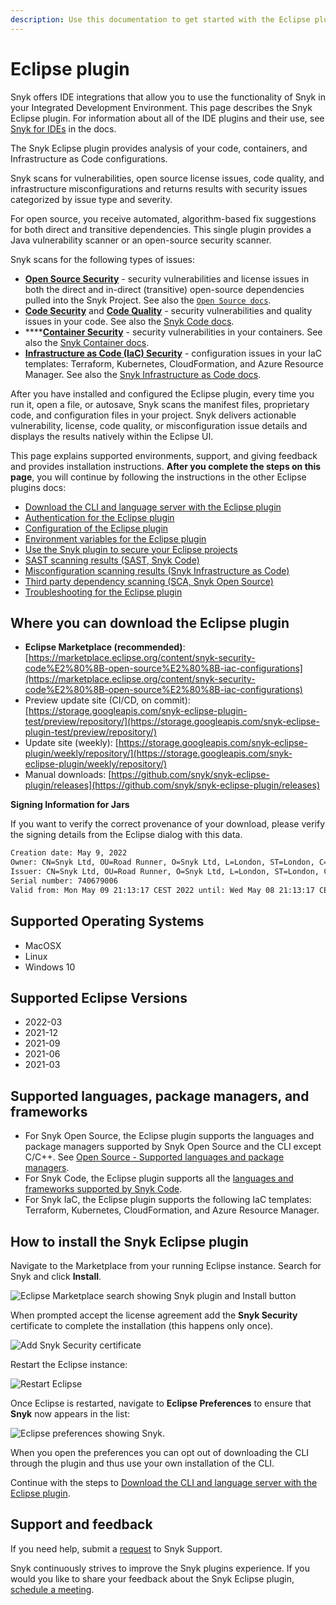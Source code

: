 ```yaml
---
description: Use this documentation to get started with the Eclipse plugin.
---
```


# Eclipse plugin

Snyk offers IDE integrations that allow you to use the functionality of Snyk in your Integrated Development Environment. This page describes the Snyk Eclipse plugin. For information about all of the IDE plugins and their use, see [Snyk for IDEs](https://docs.snyk.io/ide-tools) in the docs.

The Snyk Eclipse plugin provides analysis of your code, containers, and Infrastructure as Code configurations.

Snyk scans for vulnerabilities, open source license issues, code quality, and infrastructure misconfigurations and returns results with security issues categorized by issue type and severity.

For open source, you receive automated, algorithm-based fix suggestions for both direct and transitive dependencies. This single plugin provides a Java vulnerability scanner or an open-source security scanner.

Snyk scans for the following types of issues:

* [**Open Source Security**](https://snyk.io/product/open-source-security-management/) - security vulnerabilities and license issues in both the direct and in-direct (transitive) open-source dependencies pulled into the Snyk Project. See also the [`Open Source docs`](https://docs.snyk.io/products/snyk-open-source).
* [**Code Security**](https://snyk.io/product/snyk-code/) and [**Code Quality**](https://snyk.io/product/snyk-code/) - security vulnerabilities and quality issues in your code. See also the [Snyk Code docs](https://docs.snyk.io/products/snyk-code).
* ****[**Container Security**](https://snyk.io/product/container-vulnerability-management/) - security vulnerabilities in your containers. See also the [Snyk Container docs](https://docs.snyk.io/products/snyk-container).
* [**Infrastructure as Code (IaC) Security**](https://snyk.io/product/infrastructure-as-code-security/) - configuration issues in your IaC templates: Terraform, Kubernetes, CloudFormation, and Azure Resource Manager. See also the [Snyk Infrastructure as Code docs](https://docs.snyk.io/products/snyk-infrastructure-as-code).

After you have installed and configured the Eclipse plugin, every time you run it, open a file, or autosave, Snyk scans the manifest files, proprietary code, and configuration files in your project. Snyk delivers actionable vulnerability, license, code quality, or misconfiguration issue details and displays the results natively within the Eclipse UI.

This page explains supported environments, support, and giving feedback and provides installation instructions. **After you complete the steps on this page**, you will continue by following the instructions in the other Eclipse plugins docs:

* [Download the CLI and language server with the Eclipse plugin](https://docs.snyk.io/ide-tools/eclipse-plugin/download-the-cli-and-language-server-with-the-eclipse-plugin)
* [Authentication for the Eclipse plugin](https://docs.snyk.io/ide-tools/eclipse-plugin/authentication-for-the-eclipse-plugin)
* [Configuration of the Eclipse plugin](https://docs.snyk.io/ide-tools/eclipse-plugin/configuration-of-the-eclipse-plugin)
* [Environment variables for the Eclipse plugin](https://docs.snyk.io/ide-tools/eclipse-plugin/environment-variables-for-the-eclipse-plugin)
* [Use the Snyk plugin to secure your Eclipse projects](https://docs.snyk.io/ide-tools/eclipse-plugin/use-the-snyk-plugin-to-secure-your-eclipse-projects)
* [SAST scanning results (SAST, Snyk Code)](https://docs.snyk.io/ide-tools/eclipse-plugin/sast-scanning-results-sast-snyk-code)
* [Misconfiguration scanning results (Snyk Infrastructure as Code)](https://docs.snyk.io/ide-tools/eclipse-plugin/misconfiguration-scanning-results-snyk-infrastructure-as-code)
* [Third party dependency scanning (SCA, Snyk Open Source)](https://docs.snyk.io/ide-tools/eclipse-plugin/third-party-dependency-scanning-sca-snyk-open-source)
* [Troubleshooting for the Eclipse plugin](https://docs.snyk.io/ide-tools/eclipse-plugin/troubleshooting-for-the-eclipse-plugin)

## Where you can download the Eclipse plugin

* **Eclipse Marketplace (recommended)**: [https://marketplace.eclipse.org/content/snyk-security-code%E2%80%8B-open-source%E2%80%8B-iac-configurations](https://marketplace.eclipse.org/content/snyk-security-code%E2%80%8B-open-source%E2%80%8B-iac-configurations)
* Preview update site (CI/CD, on commit): [https://storage.googleapis.com/snyk-eclipse-plugin-test/preview/repository/](https://storage.googleapis.com/snyk-eclipse-plugin-test/preview/repository/)
* Update site (weekly): [https://storage.googleapis.com/snyk-eclipse-plugin/weekly/repository/](https://storage.googleapis.com/snyk-eclipse-plugin/weekly/repository/)
* Manual downloads: [https://github.com/snyk/snyk-eclipse-plugin/releases](https://github.com/snyk/snyk-eclipse-plugin/releases)

**Signing Information for Jars**

If you want to verify the correct provenance of your download, please verify the signing details from the Eclipse dialog with this data.

```bash
Creation date: May 9, 2022
Owner: CN=Snyk Ltd, OU=Road Runner, O=Snyk Ltd, L=London, ST=London, C=GB
Issuer: CN=Snyk Ltd, OU=Road Runner, O=Snyk Ltd, L=London, ST=London, C=GB
Serial number: 740679006
Valid from: Mon May 09 21:13:17 CEST 2022 until: Wed May 08 21:13:17 CEST 2024
```

## Supported Operating Systems

* MacOSX
* Linux
* Windows 10

## Supported Eclipse Versions

* 2022-03
* 2021-12
* 2021-09
* 2021-06
* 2021-03

## Supported languages, package managers, and frameworks

* For Snyk Open Source, the Eclipse plugin supports the languages and package managers supported by Snyk Open Source and the CLI except C/C++. See [Open Source - Supported languages and package managers](https://docs.snyk.io/products/snyk-open-source/language-and-package-manager-support).
* For Snyk Code, the Eclipse plugin supports all the [languages and frameworks supported by Snyk Code](https://docs.snyk.io/products/snyk-code/snyk-code-language-and-framework-support#language-support-with-snyk-code-ai-engine).
* For Snyk IaC, the Eclipse plugin supports the following IaC templates: Terraform, Kubernetes, CloudFormation, and Azure Resource Manager.

## How to install the Snyk Eclipse plugin

Navigate to the Marketplace from your running Eclipse instance. Search for Snyk and click **Install**.

![Eclipse Marketplace search showing Snyk plugin and Install button](<../../.gitbook/assets/Screenshot 2022-05-17 at 16.29.29.png>)

When prompted accept the license agreement add the **Snyk Security** certificate to complete the installation (this happens only once).

![Add Snyk Security certificate](<../../.gitbook/assets/Screenshot 2022-05-13 at 09.08.52 (1) (1) (1) (1) (1) (1).png>)

Restart the Eclipse instance:

![Restart Eclipse](<../../.gitbook/assets/Screenshot 2022-05-13 at 09.16.37.png>)

Once Eclipse is restarted, navigate to **Eclipse Preferences** to ensure that **Snyk** now appears in the list:

![Eclipse preferences showing Snyk.](<../../.gitbook/assets/Screenshot 2022-05-17 at 16.36.07.png>)

When you open the preferences you can opt out of downloading the CLI through the plugin and thus use your own installation of the CLI.

Continue with the steps to [Download the CLI and language server with the Eclipse plugin](https://docs.snyk.io/ide-tools/eclipse-plugin/download-the-cli-and-language-server-with-the-eclipse-plugin).

## Support and feedback

If you need help, submit a [request](https://support.snyk.io/hc/en-us/requests/new) to Snyk Support.

Snyk continuously strives to improve the Snyk plugins experience. If you would you like to share your feedback about the Snyk Eclipse plugin, [schedule a meeting](https://calendly.com/snyk-georgi/45min?month=2022-01).

